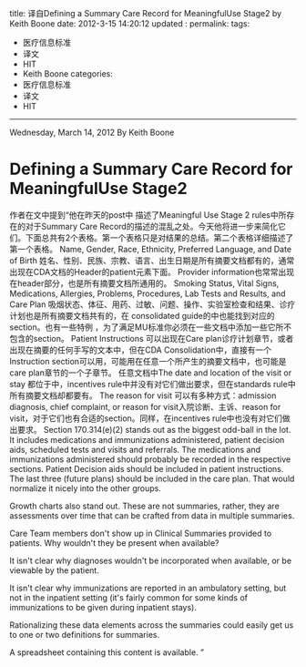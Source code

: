 title:  译自Defining a Summary Care Record for MeaningfulUse Stage2 by Keith Boone
date:  2012-3-15 14:20:12
updated	:
permalink:
tags:
- 医疗信息标准
- 译文
- HIT
- Keith Boone
categories:
- 医疗信息标准
- 译文
- HIT

---
Wednesday, March 14, 2012 By Keith Boone
# Defining a Summary Care Record for MeaningfulUse Stage2

作者在文中提到“他在昨天的post中 描述了Meaningful Use Stage 2 rules中所存在的对于Summary Care Record的描述的混乱之处。今天他将进一步来简化它们。下面总共有2个表格。第一个表格只是对结果的总结。第二个表格详细描述了第一个表格。
Name, Gender, Race, Ethnicity, Preferred Language, and Date of Birth 姓名、性别、民族、宗教、语言、出生日期是所有摘要文档都有的，通常出现在CDA文档的Header的patient元素下面。
Provider information也常常出现在header部分，也是所有摘要文档所通用的。
Smoking Status, Vital Signs, Medications, Allergies, Problems, Procedures, Lab Tests and Results, and Care Plan
吸烟状态、体征、用药、过敏、问题、操作、实验室检查和结果、诊疗计划也是所有摘要文档共有的，在 consolidated guide的中也能找到对应的section。也有一些特例 ，为了满足MU标准你必须在一些文档中添加一些它所不包含的section。
Patient Instructions 可以出现在Care plan诊疗计划章节，或者出现在摘要的任何手写的文本中，但在CDA Consolidation中，直接有一个Instruction section可以用，可能用在任意一个所产生的摘要文档中，也可能是care plan章节的一个子章节。
任意文档中The date and location of the visit or stay 都位于<enconpassingEncounter>中，incentives rule中并没有对它们做出要求，但在standards rule中所有摘要文档却都要有。
The reason for visit 可以有多种方式：admission diagnosis, chief complaint, or reason for visit入院诊断、主诉、reason for visit，对于它们也有合适的section。同样，在incentives rule中也没有对它们做出要求。
Section 170.314(e)(2) stands out as the biggest odd-ball in the lot.  It includes medications and immunizations administered, patient decision aids, scheduled tests and visits and referrals.  The medications and immunizations administered should probably be recorded in the respective sections.  Patient Decision aids should be included in patient instructions.  The last three (future plans) should be included in the care plan.   That would normalize it nicely into the other groups.

 Growth charts also stand out.  These are not summaries, rather, they are assessments over time that can be crafted from data in multiple summaries.

 Care Team members don't show up in Clinical Summaries provided to patients.  Why wouldn't they be present when available?

 It isn't clear why diagnoses wouldn't be incorporated when available, or be viewable by the patient.

 It isn't clear why immunizations are reported in an ambulatory setting, but not in the inpatient setting (it's fairly common for some kinds of immunizations to be given during inpatient stays).

 Rationalizing these data elements across the summaries could easily get us to one or two definitions for summaries.

 A spreadsheet containing this content is available.
”
